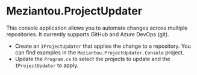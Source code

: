 # Meziantou.ProjectUpdater

This console application allows you to automate changes across multiple repositories. It currently supports GitHub and Azure DevOps (git).

- Create an `IProjectUpdater` that applies the change to a repository. You can find examples in the `Meziantou.ProjectUpdater.Console` project.
- Update the `Program.cs` to select the projects to update and the `IProjectUpdater` to apply.
